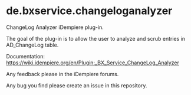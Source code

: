 # de.bxservice.changeloganalyzer

ChangeLog Analyzer iDempiere plug-in.

The goal of the plug-in is to allow the user to analyze and scrub entries in AD_ChangeLog table.

Documentation: https://wiki.idempiere.org/en/Plugin:_BX_Service_ChangeLog_Analyzer

Any feedback please in the iDempiere forums. 

Any bug you find please create an issue in this repository.
